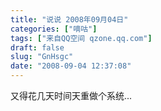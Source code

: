 ```yaml
---
title: "说说 2008年09月04日"
categories: ["嘀咕"]
tags: ["来自QQ空间 qzone.qq.com"]
draft: false
slug: "GnHsgc"
date: "2008-09-04 12:37:08"
---
```


又得花几天时间天重做个系统...
